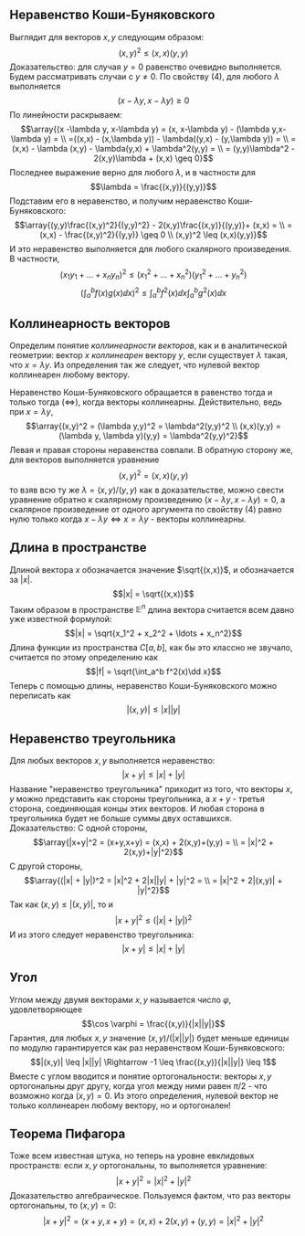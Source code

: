 ## Неравенство Коши-Буняковского
Выглядит для векторов $x,y$ следующим образом:
$$(x,y)^2 \leq (x,x)(y,y)$$
Доказательство: для случая $y=0$ равенство очевидно выполняется. Будем рассматривать случаи с $y\neq 0$. По свойству (4), для любого $\lambda$ выполняется
$$(x -\lambda y, x-\lambda y) \geq 0$$
По линейности раскрываем:
$$\array{(x -\lambda y, x-\lambda y) = (x, x-\lambda y) - (\lambda y,x-\lambda y) = \\ =((x,x) - (x,\lambda  y)) - \lambda((y,x) - (y,\lambda y)) = \\ = (x,x) - \lambda (x,y) - \lambda(y,x) + \lambda^2(y,y) = \\ = (y,y)\lambda^2 - 2(x,y)\lambda + (x,x) \geq 0}$$
Последнее выражение верно для любого $\lambda$, и в частности для
$$\lambda = \frac{(x,y)}{(y,y)}$$
Подставим его в неравенство, и получим неравенство Коши-Буняковского:
$$\array{(y,y)\frac{(x,y)^2}{(y,y)^2} - 2(x,y)\frac{(x,y)}{(y,y)}+ (x,x) = \\ = (x,x) - \frac{(x,y)^2}{(y,y)} \geq 0 \\ (x,y)^2 \leq (x,x)(y,y)}$$
И это неравенство выполняется для любого скалярного произведения. В частности,
$$(x_1y_1+ \ldots + x_ny_n)^2 \leq (x_1^2+\ldots+x_n^2)(y_1^2+\ldots+y_n^2)$$
$$\left(\int_a^b f(x)g(x)\dd x\right)^2 \leq \int_a^b f^2(x)\dd x \int_a^b g^2 (x) \dd x$$
## Коллинеарность векторов
Определим понятие *коллинеарности векторов*, как и в аналитической геометрии: вектор $x$ *коллинеарен* вектору $y$, если существует $\lambda$ такая, что $x = \lambda y$. Из определения так же следует, что нулевой вектор коллинеарен любому вектору.

Неравенство Коши-Буняковского обращается в равенство тогда и только тогда $(\Leftrightarrow)$, когда векторы коллинеарны. Действительно, ведь при $x = \lambda y$,
$$\array{(x,y)^2 = (\lambda y,y)^2 = \lambda^2(y,y)^2 \\ (x,x)(y,y) = (\lambda y, \lambda y)(y,y) = \lambda^2(y,y)^2}$$
Левая и правая стороны неравенства совпали.
В обратную сторону же, для векторов выполняется уравнение
$$(x,y)^2 = (x,x)(y,y)$$
то взяв всю ту же $\lambda = (x,y)/(y,y)$ как в доказательстве, можно свести уравнение обратно к скалярному произведению $(x-\lambda y, x-\lambda y) = 0$, а скалярное произведение от одного аргумента по свойству (4) равно нулю только когда $x - \lambda y \Leftrightarrow x = \lambda y$ - векторы коллинеарны.
## Длина в пространстве
Длиной вектора $x$ обозначается значение $\sqrt{(x,x)}$, и обозначается за $|x|$.
$$|x| = \sqrt{(x,x)}$$
Таким образом в пространстве $\mathbb E^n$ длина вектора считается всем давно уже известной формулой:
$$|x| = \sqrt{x_1^2 + x_2^2 + \ldots + x_n^2}$$
Длина функции из пространства $C[a,b]$, как бы это классно не звучало, считается по этому определению как
$$|f| = \sqrt{\int_a^b f^2(x)\dd x}$$
Теперь с помощью длины, неравенство Коши-Буняковского можно переписать как
$$|(x,y)| \leq |x||y|$$
## Неравенство треугольника
Для любых векторов $x,y$ выполняется неравенство:
$$|x+y|\leq |x| + |y|$$
Название "неравенство треугольника" приходит из того, что векторы $x, y$ можно представить как стороны треугольника, а $x+y$ - третья сторона, соединяющая концы этих векторов. И любая сторона в треугольника будет не больше суммы двух оставшихся.
Доказательство:
С одной стороны,
$$\array{|x+y|^2 = (x+y,x+y) = (x,x) + 2(x,y)+(y,y) = \\ = |x|^2 + 2(x,y)+|y|^2}$$
С другой стороны,
$$\array{(|x| + |y|)^2 = |x|^2 + 2|x||y| + |y|^2 = \\ = |x|^2 + 2|(x,y)| + |y|^2}$$
Так как $(x,y) \leq |(x,y)|$, то и
$$|x+y|^2 \leq (|x|+|y|)^2$$
И из этого следует неравенство треугольника:
$$|x+y|\leq |x| + |y|$$
## Угол
Углом между двумя векторами $x,y$ называется число $\varphi$, удовлетворяющее
$$\cos \varphi = \frac{(x,y)}{|x||y|}$$
Гарантия, для любых $x,y$ значение $(x,y)/(|x||y|)$ будет меньше единицы по модулю гарантируется как раз неравенством Коши-Буняковского:
$$|(x,y)| \leq |x||y| \Rightarrow -1 \leq \frac{(x,y)}{|x||y|} \leq 1$$
Вместе с углом вводится и понятие ортогональности: векторы $x,y$ ортогональны друг другу, когда угол между ними равен $\pi/2$ - что возможно когда $(x,y) = 0$.
Из этого определения, нулевой вектор не только коллинеарен любому вектору, но и ортогонален!
## Теорема Пифагора
Тоже всем известная штука, но теперь на уровне евклидовых пространств: если $x,y$ ортогональны, то выполняется уравнение:
$$|x+y|^2 = |x|^2 + |y|^2$$
Доказательство алгебраическое. Пользуемся фактом, что раз векторы ортогональны, то $(x,y)=0$:
$$|x+y|^2 = (x+y,x+y)=(x,x)+2(x,y)+(y,y) = |x|^2+|y|^2$$
